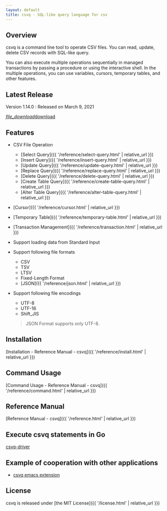 ```yaml
---
layout: default
title: csvq - SQL-like query language for csv
---
```


## Overview

csvq is a command line tool to operate CSV files. 
You can read, update, delete CSV records with SQL-like query.

You can also execute multiple operations sequentially in managed transactions by passing a procedure or using the interactive shell.
In the multiple operations, you can use variables, cursors, temporary tables, and other features. 

## Latest Release

Version 1.14.0
: Released on March 9, 2021

  <a class="waves-effect waves-light btn" href="https://github.com/mithrandie/csvq/releases/tag/v1.14.0">
    <i class="material-icons left">file_download</i>download
  </a>

## Features

* CSV File Operation
  * [Select Query]({{ '/reference/select-query.html' | relative_url }})
  * [Insert Query]({{ '/reference/insert-query.html' | relative_url }})
  * [Update Query]({{ '/reference/update-query.html' | relative_url }})
  * [Replace Query]({{ '/reference/replace-query.html' | relative_url }})
  * [Delete Query]({{ '/reference/delete-query.html' | relative_url }})
  * [Create Table Query]({{ '/reference/create-table-query.html' | relative_url }})
  * [Alter Table Query]({{ '/reference/alter-table-query.html' | relative_url }})
* [Cursor]({{ '/reference/cursor.html' | relative_url }})
* [Temporary Table]({{ '/reference/temporary-table.html' | relative_url }})
* [Transaction Management]({{ '/reference/transaction.html' | relative_url }})
* Support loading data from Standard Input
* Support following file formats
  * CSV
  * TSV
  * LTSV
  * Fixed-Length Format
  * [JSON]({{ '/reference/json.html' | relative_url }})
* Support following file encodings
  * UTF-8
  * UTF-16
  * Shift_JIS

  > JSON Format supports only UTF-8.

## Installation

[Installation - Reference Manual - csvq]({{ '/reference/install.html' | relative_url }})

## Command Usage

[Command Usage - Reference Manual - csvq]({{ '/reference/command.html' | relative_url }})

## Reference Manual

[Reference Manual - csvq]({{ '/reference.html' | relative_url }})

## Execute csvq statements in Go

[csvq-driver](https://github.com/mithrandie/csvq-driver)

## Example of cooperation with other applications

- [csvq emacs extension](https://github.com/mithrandie/csvq-emacs-extension)

## License

csvq is released under [the MIT License]({{ '/license.html' | relative_url }})